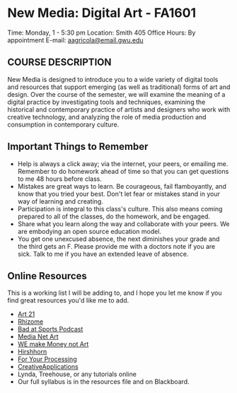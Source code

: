 # New Media: Digital Art - FA1601
Time: Monday, 1 - 5:30 pm
Location: Smith 405
Office Hours: By appointment
E-mail: aagricola@email.gwu.edu

## COURSE DESCRIPTION
 New Media is designed to introduce you to a wide variety of digital tools and resources that support emerging (as well as traditional) forms of art and design. Over the course of the semester, we will examine the meaning of a digital practice by investigating tools and techniques, examining the historical and contemporary practice of artists and designers who work with creative technology, and analyzing the role of media production and consumption in contemporary culture.

## Important Things to Remember
 - Help is always a click away; via the internet, your peers, or emailing me. Remember to do homework ahead of time so that you can get questions to me 48 hours before class.
 - Mistakes are great ways to learn. Be courageous, fail flamboyantly, and know that you tried your best. Don't let fear or mistakes stand in your way of learning and creating.
 - Participation is integral to this class's culture. This also means coming prepared to all of the classes, do the homework, and be engaged.
 -  Share what you learn along the way and collaborate with your peers. We are embodying an open source education model.
 - You get one unexcused absence, the next diminishes your grade and the third gets an F. Please provide me with a doctors note if you are sick. Talk to me if you have an extended leave of absence.

 ## Online Resources
 This is a working list I will be adding to, and I hope you let me know if you find great resources you'd like me to add.
 - [Art 21](http://magazine.art21.org/)
 - [Rhizome](http://rhizome.org/)
 - [Bad at Sports Podcast](http://badatsports.com/)
 - [Media Net Art](http://www.mediaartnet.org/)
 - [WE make Money not Art](http://we-make-money-not-art.com/)
 - [Hirshhorn](https://hirshhorn.si.edu/)
 - [For Your Processing](http://fyprocessing.tumblr.com)
 - [CreativeApplications]( http://www.creativeapplications.net)
 - Lynda, Treehouse, or any tutorials online
 - Our full syllabus is in the resources file and on Blackboard.
